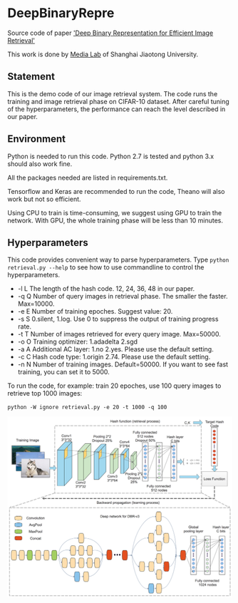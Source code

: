 # DeepBinaryRepre

Source code of paper ['Deep Binary Representation for Efficient Image Retrieval'](https://www.hindawi.com/journals/am/2017/8961091/)

This work is done by [Media Lab](http://medialab.sjtu.edu.cn/) of Shanghai Jiaotong University.

## Statement

This is the demo code of our image retrieval system. The code runs the training and image retrieval phase on CIFAR-10 dataset. After careful tuning of the hyperparameters, the performance can reach the level described in our paper.

## Environment

Python is needed to run this code. Python 2.7 is tested and python 3.x should also work fine.

All the packages needed are listed in requirements.txt.

Tensorflow and Keras are recommended to run the code, Theano will also work but not so efficient.

Using CPU to train is time-consuming, we suggest using GPU to train the network. With GPU, the whole training phase will be less than 10 minutes.

## Hyperparameters

This code provides convenient way to parse hyperparameters. Type `python retrieval.py --help` to see how to use commandline to control the hyperparameters.

- -l L The length of the hash code. 12, 24, 36, 48 in our paper.
- -q Q Number of query images in retrieval phase. The smaller the faster. Max=10000.
- -e E Number of training epoches. Suggest value: 20.
- -s S 0.silent, 1.log. Use 0 to suppress the output of training progress rate.
- -t T Number of images retrieved for every query image. Max=50000.
- -o O Training optimizer: 1.adadelta 2.sgd
- -a A Additional AC layer: 1.no 2.yes. Please use the default setting.
- -c C Hash code type: 1.origin 2.74. Please use the default setting.
- -n N Number of training images. Default=50000. If you want to see fast training, you can set it to 5000.

To run the code, for example: train 20 epoches,  use 100 query images to retrieve top 1000 images:

```
python -W ignore retrieval.py -e 20 -t 1000 -q 100
```

![Architecture](figure.png)
